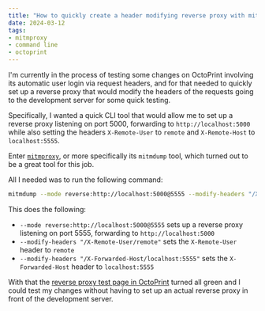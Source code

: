 ```yaml
---
title: "How to quickly create a header modifying reverse proxy with mitmproxy"
date: 2024-03-12
tags:
- mitmproxy
- command line
- octoprint
---
```


I'm currently in the process of testing some changes on OctoPrint involving its automatic user login via request headers, and
for that needed to quickly set up a reverse proxy that would modify the headers of the requests going to the development server
for some quick testing. 

Specifically, I wanted a quick CLI tool that would allow me to set up a reverse proxy listening on port 5000, forwarding to 
`http://localhost:5000` while also setting the headers `X-Remote-User` to `remote` and `X-Remote-Host` to `localhost:5555`.

Enter [`mitmproxy`](https://mitmproxy.org/), or more specifically its `mitmdump` tool, which turned out to be a great tool for this job.

All I needed was to run the following command:

```bash
mitmdump --mode reverse:http://localhost:5000@5555 --modify-headers "/X-Remote-User/remote" --modify-headers "/X-Forwarded-Host/localhost:5555"
```

This does the following:

- `--mode reverse:http://localhost:5000@5555` sets up a reverse proxy listening on port 5555, forwarding to `http://localhost:5000`
- `--modify-headers "/X-Remote-User/remote"` sets the `X-Remote-User` header to `remote`
- `--modify-headers "/X-Forwarded-Host/localhost:5555"` sets the `X-Forwarded-Host` header to `localhost:5555`

With that the [reverse proxy test page in OctoPrint](https://community.octoprint.org/t/reverse-proxy-configuration-examples/1107) 
turned all green and I could test my changes without having to set up an actual reverse proxy in front of the development server.
